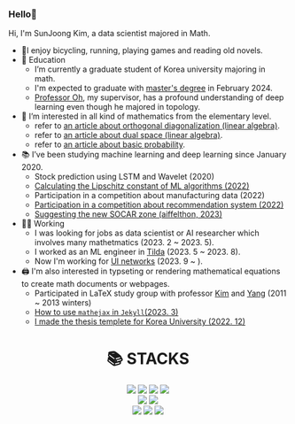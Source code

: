 ### Hello👋

Hi, I'm SunJoong Kim, a data scientist majored in Math.
- 🚴‍I enjoy bicycling, running, playing games and reading old novels.
- 🌱 Education
  - I’m currently a graduate student of Korea university majoring in math.
  - I'm expected to graduate with [master's degree](https://github.com/govin08/Lipschitz_Constant_of_DNN/blob/main/Lipschitz_constant_of_neural_networks.pdf) in February 2024.
  - [Professor Oh](https://www.youtube.com/@seungsangoh9923), my supervisor, has a profound understanding of deep learning even though he majored in topology.
- 🎲 I’m interested in all kind of mathematics from the elementary level.
  - refer to [an article about orthogonal diagonalization (linear algebra)](https://govin08.github.io/mathematics/diagonalization/).
  - refer to [an article about dual space (linear algebra)](https://govin08.github.io/mathematics/dual_space/).
  - refer to [an article about basic probability](https://govin08.github.io/mathematics/kocw_stats/).
- 📚 I’ve been studying machine learning and deep learning since January 2020.
  - Stock prediction using LSTM and Wavelet (2020)
  - [Calculating the Lipschitz constant of ML algorithms (2022)](https://github.com/govin08/Lipschitz_Constant_of_DNN/blob/main/0706_Lipschitz_Constant.pdf)
  - Participation in a competition about manufacturing data (2022)
  - [Participation in a competition about recommendation system (2022)](https://coldnoodlesoup.wixsite.com/nextai/post/2022-유플러스-ai-ground)
  - [Suggesting the new SOCAR zone (aiffelthon, 2023)](https://govin08.github.io/machine_learning/socar_zones/)
- 👩‍🚀 Working
  - I was looking for jobs as data scientist or AI researcher which involves many mathetmatics (2023. 2 ~ 2023. 5).
  - I worked as an ML engineer in [Tilda](https://www.tilda.co.kr/) (2023. 5 ~ 2023. 8).
  - Now I'm working for [UI networks](https://www.uinetworks.co.kr/) (2023. 9 ~ ).
- 🖨 I'm also interested in typseting or rendering mathematical equations to create math documents or webpages.
  - Participated in LaTeX study group with professor [Kim](https://kupress.com/writers/%EA%B9%80%EC%98%81%EC%9A%B1/) and [Yang](https://mathematicians.korea.ac.kr/sdyang/) (2011 ~ 2013 winters)
  - [How to use `mathejax` in `Jekyll`(2023. 3)](https://govin08.github.io/mathematics/mathjax/)
  - [I made the thesis templete for Korea University (2022. 12)](https://github.com/govin08/thesis_templete)

<div align=center><h1>📚 STACKS</h1></div>

<div align=center> 
  <img src="https://img.shields.io/badge/python-3776AB?style=for-the-badge&logo=python&logoColor=white"> 
  <img src="https://img.shields.io/badge/numpy-013243?style=for-the-badge&logo=numpy&logoColor=white"> 
  <img src="https://img.shields.io/badge/pandas-150458?style=for-the-badge&logo=pandas&logoColor=white"> 
  <img src="https://img.shields.io/badge/tensorflow-FF6F00?style=for-the-badge&logo=tensorflow&logoColor=white"> 
  <br>
  <img src="https://img.shields.io/badge/github-181717?style=for-the-badge&logo=github&logoColor=white">
  <img src="https://img.shields.io/badge/jekyll-CC0000?style=for-the-badge&logo=jekyll&logoColor=white"> 
  <br>
  <img src="https://img.shields.io/badge/latex-008080?style=for-the-badge&logo=latex&logoColor=white">
  <img src="https://img.shields.io/badge/geogebra-9999ee?style=for-the-badge&logo=geogebra&logoColor=white"> 
  <img src="https://img.shields.io/badge/mathematica-DD1100?style=for-the-badge&logo=mathemtica&logoColor=white"> 
</div>
